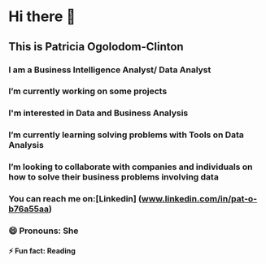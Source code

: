# Hi there 👋
## This is Patricia Ogolodom-Clinton
### I am a Business Intelligence Analyst/ Data Analyst

### I’m currently working on some projects
### I'm interested in Data and Business Analysis
### I’m currently learning solving problems with Tools on Data Analysis
### I’m looking to collaborate with companies and individuals on how to solve their business problems involving data
### You can reach me on:[Linkedin] (www.linkedin.com/in/pat-o-b76a55aa)
### 😄 Pronouns: She
#### ⚡ Fun fact: Reading

